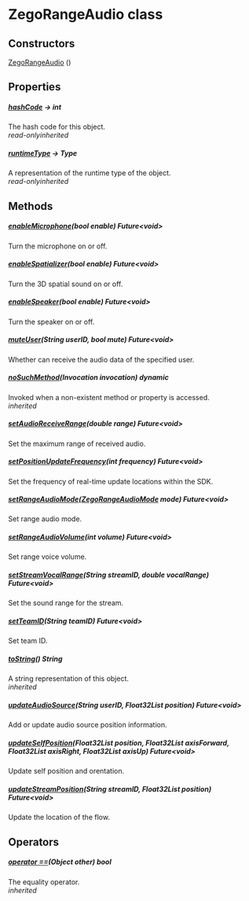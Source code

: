 


# ZegoRangeAudio class













## Constructors

[ZegoRangeAudio](../zego_uikit_prebuilt_live_audio_room/ZegoRangeAudio/ZegoRangeAudio.md) ()

   


## Properties

##### [hashCode](../zego_uikit_prebuilt_live_audio_room/ZegoRangeAudio/hashCode.md) &#8594; int



The hash code for this object.  
_<span class="feature">read-only</span><span class="feature">inherited</span>_



##### [runtimeType](../zego_uikit_prebuilt_live_audio_room/ZegoRangeAudio/runtimeType.md) &#8594; Type



A representation of the runtime type of the object.  
_<span class="feature">read-only</span><span class="feature">inherited</span>_





## Methods

##### [enableMicrophone](../zego_uikit_prebuilt_live_audio_room/ZegoRangeAudio/enableMicrophone.md)(bool enable) Future&lt;void>



Turn the microphone on or off.  




##### [enableSpatializer](../zego_uikit_prebuilt_live_audio_room/ZegoRangeAudio/enableSpatializer.md)(bool enable) Future&lt;void>



Turn the 3D spatial sound on or off.  




##### [enableSpeaker](../zego_uikit_prebuilt_live_audio_room/ZegoRangeAudio/enableSpeaker.md)(bool enable) Future&lt;void>



Turn the speaker on or off.  




##### [muteUser](../zego_uikit_prebuilt_live_audio_room/ZegoRangeAudio/muteUser.md)(String userID, bool mute) Future&lt;void>



Whether can receive the audio data of the specified user.  




##### [noSuchMethod](../zego_uikit_prebuilt_live_audio_room/ZegoRangeAudio/noSuchMethod.md)(Invocation invocation) dynamic



Invoked when a non-existent method or property is accessed.  
_<span class="feature">inherited</span>_



##### [setAudioReceiveRange](../zego_uikit_prebuilt_live_audio_room/ZegoRangeAudio/setAudioReceiveRange.md)(double range) Future&lt;void>



Set the maximum range of received audio.  




##### [setPositionUpdateFrequency](../zego_uikit_prebuilt_live_audio_room/ZegoRangeAudio/setPositionUpdateFrequency.md)(int frequency) Future&lt;void>



Set the frequency of real-time update locations within the SDK.  




##### [setRangeAudioMode](../zego_uikit_prebuilt_live_audio_room/ZegoRangeAudio/setRangeAudioMode.md)([ZegoRangeAudioMode](../zego_uikit_prebuilt_live_audio_room/ZegoRangeAudioMode.md) mode) Future&lt;void>



Set range audio mode.  




##### [setRangeAudioVolume](../zego_uikit_prebuilt_live_audio_room/ZegoRangeAudio/setRangeAudioVolume.md)(int volume) Future&lt;void>



Set range voice volume.  




##### [setStreamVocalRange](../zego_uikit_prebuilt_live_audio_room/ZegoRangeAudio/setStreamVocalRange.md)(String streamID, double vocalRange) Future&lt;void>



Set the sound range for the stream.  




##### [setTeamID](../zego_uikit_prebuilt_live_audio_room/ZegoRangeAudio/setTeamID.md)(String teamID) Future&lt;void>



Set team ID.  




##### [toString](../zego_uikit_prebuilt_live_audio_room/ZegoRangeAudio/toString.md)() String



A string representation of this object.  
_<span class="feature">inherited</span>_



##### [updateAudioSource](../zego_uikit_prebuilt_live_audio_room/ZegoRangeAudio/updateAudioSource.md)(String userID, Float32List position) Future&lt;void>



Add or update audio source position information.  




##### [updateSelfPosition](../zego_uikit_prebuilt_live_audio_room/ZegoRangeAudio/updateSelfPosition.md)(Float32List position, Float32List axisForward, Float32List axisRight, Float32List axisUp) Future&lt;void>



Update self position and orentation.  




##### [updateStreamPosition](../zego_uikit_prebuilt_live_audio_room/ZegoRangeAudio/updateStreamPosition.md)(String streamID, Float32List position) Future&lt;void>



Update the location of the flow.  






## Operators

##### [operator ==](../zego_uikit_prebuilt_live_audio_room/ZegoRangeAudio/operator_equals.md)(Object other) bool



The equality operator.  
_<span class="feature">inherited</span>_















